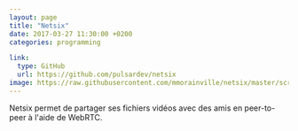 ```yaml
---
layout: page
title: "Netsix"
date: 2017-03-27 11:30:00 +0200
categories: programming

link:
  type: GitHub
  url: https://github.com/pulsardev/netsix
image: https://raw.githubusercontent.com/mmorainville/netsix/master/screenshot.png
---
```

Netsix permet de partager ses fichiers vidéos avec des amis en peer-to-peer à l'aide de WebRTC.
